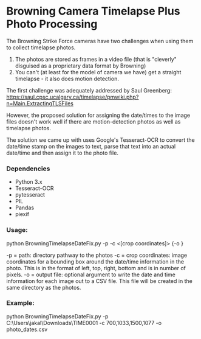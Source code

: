 # Browning Camera Timelapse Plus Photo Processing
The Browning Strike Force cameras have two challenges when using them to collect timelapse photos.
1. The photos are stored as frames in a video file (that is "cleverly" disguised as a proprietary data format by Browning)
2. You can't (at least for the model of camera we have) get a straight timelapse - it also does motion detection.

The first challenge was adequately addressed by Saul Greenberg: https://saul.cpsc.ucalgary.ca/timelapse/pmwiki.php?n=Main.ExtractingTLSFiles

However, the proposed solution for assigning the date/times to the image files doesn't work well if there are motion-detection photos as well as timelapse photos.

The solution we came up with uses Google's Tesseract-OCR to convert the date/time stamp on the images to text, parse that text into an actual date/time and then assign it to the photo file.

### Dependencies
 - Python 3.x
 - Tesseract-OCR
 - pytesseract
 - PIL
 - Pandas
 - piexif


### Usage:
python BrowningTimelapseDateFix.py -p <path to images> -c <[crop coordinates]> {-o <output file>}

-p = path: directory pathway to the photos
-c = crop coordinates: image coordinates for a bounding box around the date/time information in the photo. This is in the format of left, top, right, bottom and is in number of pixels.
-o = output file: optional argument to write the date and time information for each image out to a CSV file. This file will be created in the same directory as the photos.

### Example:
python BrowningTimelapseDateFix.py -p C:\Users\jakal\Downloads\TIME0001 -c 700,1033,1500,1077 -o photo_dates.csv
